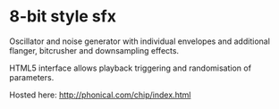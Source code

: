 # 8-bit style sfx

Oscillator and noise generator with individual envelopes and additional
flanger, bitcrusher and downsampling effects.

HTML5 interface allows playback triggering and randomisation of parameters.

Hosted here: http://phonical.com/chip/index.html
